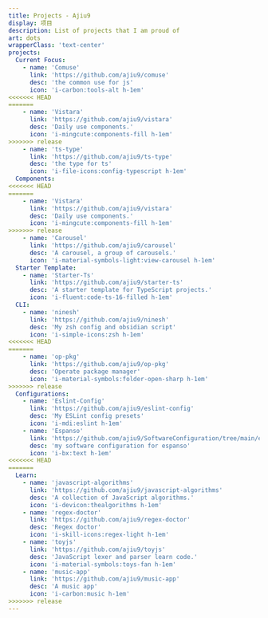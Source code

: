 ```yaml
---
title: Projects - Ajiu9
display: 项目
description: List of projects that I am proud of
art: dots
wrapperClass: 'text-center'
projects:
  Current Focus:
    - name: 'Comuse'
      link: 'https://github.com/ajiu9/comuse'
      desc: 'the common use for js'
      icon: 'i-carbon:tools-alt h-1em'
<<<<<<< HEAD
=======
    - name: 'Vistara'
      link: 'https://github.com/ajiu9/vistara'
      desc: 'Daily use components.'
      icon: 'i-mingcute:components-fill h-1em'
>>>>>>> release
    - name: 'ts-type'
      link: 'https://github.com/ajiu9/ts-type'
      desc: 'the type for ts'
      icon: 'i-file-icons:config-typescript h-1em'
  Components:
<<<<<<< HEAD
=======
    - name: 'Vistara'
      link: 'https://github.com/ajiu9/vistara'
      desc: 'Daily use components.'
      icon: 'i-mingcute:components-fill h-1em'
>>>>>>> release
    - name: 'Carousel'
      link: 'https://github.com/ajiu9/carousel'
      desc: 'A carousel, a group of carousels.'
      icon: 'i-material-symbols-light:view-carousel h-1em'
  Starter Template:
    - name: 'Starter-Ts'
      link: 'https://github.com/ajiu9/starter-ts'
      desc: 'A starter template for TypeScript projects.'
      icon: 'i-fluent:code-ts-16-filled h-1em'
  CLI:
    - name: 'ninesh'
      link: 'https://github.com/ajiu9/ninesh'
      desc: 'My zsh config and obsidian script'
      icon: 'i-simple-icons:zsh h-1em'
<<<<<<< HEAD
=======
    - name: 'op-pkg'
      link: 'https://github.com/ajiu9/op-pkg'
      desc: 'Operate package manager'
      icon: 'i-material-symbols:folder-open-sharp h-1em'
>>>>>>> release
  Configurations:
    - name: 'Eslint-Config'
      link: 'https://github.com/ajiu9/eslint-config'
      desc: 'My ESLint config presets'
      icon: 'i-mdi:eslint h-1em'
    - name: 'Espanso'
      link: 'https://github.com/ajiu9/SoftwareConfiguration/tree/main/espanso'
      desc: 'my software configuration for espanso'
      icon: 'i-bx:text h-1em'
<<<<<<< HEAD
=======
  Learn:
    - name: 'javascript-algorithms'
      link: 'https://github.com/ajiu9/javascript-algorithms'
      desc: 'A collection of JavaScript algorithms.'
      icon: 'i-devicon:thealgorithms h-1em'
    - name: 'regex-doctor'
      link: 'https://github.com/ajiu9/regex-doctor'
      desc: 'Regex doctor'
      icon: 'i-skill-icons:regex-light h-1em'
    - name: 'toyjs'
      link: 'https://github.com/ajiu9/toyjs'
      desc: 'JavaScript lexer and parser learn code.'
      icon: 'i-material-symbols:toys-fan h-1em'
    - name: 'music-app'
      link: 'https://github.com/ajiu9/music-app'
      desc: 'A music app'
      icon: 'i-carbon:music h-1em'
>>>>>>> release
---
```


<!-- @layout-full-width -->

<ListProjects :projects="frontmatter.projects" />
